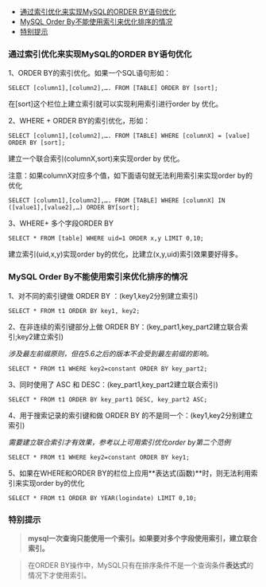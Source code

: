
<!-- TOC -->

- [通过索引优化来实现MySQL的ORDER BY语句优化](#通过索引优化来实现mysql的order-by语句优化)
- [MySQL Order By不能使用索引来优化排序的情况](#mysql-order-by不能使用索引来优化排序的情况)
- [特别提示](#特别提示)

<!-- /TOC -->


### 通过索引优化来实现MySQL的ORDER BY语句优化


1、ORDER BY的索引优化。如果一个SQL语句形如：

    SELECT [column1],[column2],…. FROM [TABLE] ORDER BY [sort];

在[sort]这个栏位上建立索引就可以实现利用索引进行order by 优化。


2、WHERE + ORDER BY的索引优化，形如：

    SELECT [column1],[column2],…. FROM [TABLE] WHERE [columnX] = [value] ORDER BY [sort];

建立一个联合索引(columnX,sort)来实现order by 优化。


注意：如果columnX对应多个值，如下面语句就无法利用索引来实现order by的优化

    SELECT [column1],[column2],…. FROM [TABLE] WHERE [columnX] IN ([value1],[value2],…) ORDER BY[sort];


3、WHERE+ 多个字段ORDER BY

    SELECT * FROM [table] WHERE uid=1 ORDER x,y LIMIT 0,10;

建立索引(uid,x,y)实现order by的优化，比建立(x,y,uid)索引效果要好得多。


### MySQL Order By不能使用索引来优化排序的情况

1、对不同的索引键做 ORDER BY ：(key1,key2分别建立索引)

    SELECT * FROM t1 ORDER BY key1, key2;


2、在非连续的索引键部分上做 ORDER BY：(key_part1,key_part2建立联合索引;key2建立索引)

*涉及最左前缀原则，但在5.6之后的版本不会受到最左前缀的影响。*

    SELECT * FROM t1 WHERE key2=constant ORDER BY key_part2;


3、同时使用了 ASC 和 DESC：(key_part1,key_part2建立联合索引)

    SELECT * FROM t1 ORDER BY key_part1 DESC, key_part2 ASC;


4、用于搜索记录的索引键和做 ORDER BY 的不是同一个：(key1,key2分别建立索引)

*需要建立联合索引才有效果，参考以上可用索引优化order by第二个范例*

    SELECT * FROM t1 WHERE key2=constant ORDER BY key1;


5、如果在WHERE和ORDER BY的栏位上应用**表达式(函数)**时，则无法利用索引来实现order by的优化

    SELECT * FROM t1 ORDER BY YEAR(logindate) LIMIT 0,10;


### 特别提示

> **mysql一次查询只能使用一个索引。如果要对多个字段使用索引，建立联合索引。**

> 在ORDER BY操作中，MySQL只有在排序条件不是一个查询条件**表达式**的情况下才使用索引。




